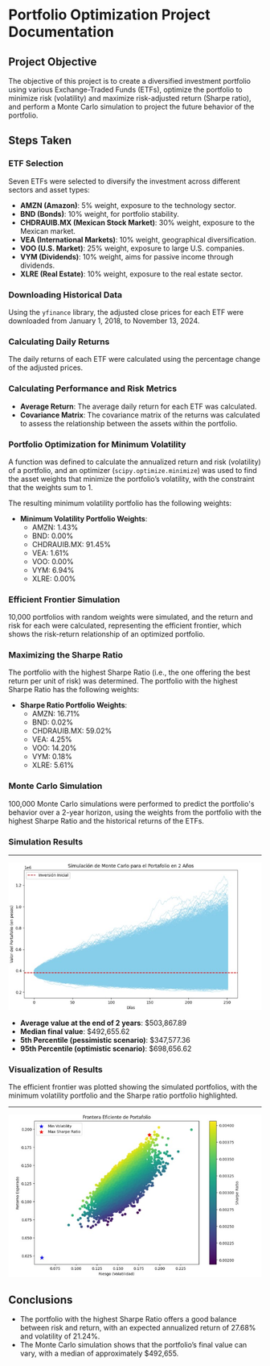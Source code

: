 # Portfolio Optimization Project Documentation

## Project Objective

The objective of this project is to create a diversified investment portfolio using various Exchange-Traded Funds (ETFs), optimize the portfolio to minimize risk (volatility) and maximize risk-adjusted return (Sharpe ratio), and perform a Monte Carlo simulation to project the future behavior of the portfolio.

## Steps Taken

### ETF Selection

Seven ETFs were selected to diversify the investment across different sectors and asset types:

- **AMZN (Amazon)**: 5% weight, exposure to the technology sector.
- **BND (Bonds)**: 10% weight, for portfolio stability.
- **CHDRAUIB.MX (Mexican Stock Market)**: 30% weight, exposure to the Mexican market.
- **VEA (International Markets)**: 10% weight, geographical diversification.
- **VOO (U.S. Market)**: 25% weight, exposure to large U.S. companies.
- **VYM (Dividends)**: 10% weight, aims for passive income through dividends.
- **XLRE (Real Estate)**: 10% weight, exposure to the real estate sector.

### Downloading Historical Data

Using the `yfinance` library, the adjusted close prices for each ETF were downloaded from January 1, 2018, to November 13, 2024.

### Calculating Daily Returns

The daily returns of each ETF were calculated using the percentage change of the adjusted prices.

### Calculating Performance and Risk Metrics

- **Average Return**: The average daily return for each ETF was calculated.
- **Covariance Matrix**: The covariance matrix of the returns was calculated to assess the relationship between the assets within the portfolio.

### Portfolio Optimization for Minimum Volatility

A function was defined to calculate the annualized return and risk (volatility) of a portfolio, and an optimizer (`scipy.optimize.minimize`) was used to find the asset weights that minimize the portfolio’s volatility, with the constraint that the weights sum to 1.

The resulting minimum volatility portfolio has the following weights:

- **Minimum Volatility Portfolio Weights**:
  - AMZN: 1.43%
  - BND: 0.00%
  - CHDRAUIB.MX: 91.45%
  - VEA: 1.61%
  - VOO: 0.00%
  - VYM: 6.94%
  - XLRE: 0.00%

### Efficient Frontier Simulation

10,000 portfolios with random weights were simulated, and the return and risk for each were calculated, representing the efficient frontier, which shows the risk-return relationship of an optimized portfolio.

### Maximizing the Sharpe Ratio

The portfolio with the highest Sharpe Ratio (i.e., the one offering the best return per unit of risk) was determined. The portfolio with the highest Sharpe Ratio has the following weights:

- **Sharpe Ratio Portfolio Weights**:
  - AMZN: 16.71%
  - BND: 0.02%
  - CHDRAUIB.MX: 59.02%
  - VEA: 4.25%
  - VOO: 14.20%
  - VYM: 0.18%
  - XLRE: 5.61%

### Monte Carlo Simulation

100,000 Monte Carlo simulations were performed to predict the portfolio's behavior over a 2-year horizon, using the weights from the portfolio with the highest Sharpe Ratio and the historical returns of the ETFs.

### Simulation Results


---
![image](IMAGES/monte_carlo.jpg)

- **Average value at the end of 2 years**: $503,867.89
- **Median final value**: $492,655.62
- **5th Percentile (pessimistic scenario)**: $347,577.36
- **95th Percentile (optimistic scenario)**: $698,656.62

### Visualization of Results

The efficient frontier was plotted showing the simulated portfolios, with the minimum volatility portfolio and the Sharpe ratio portfolio highlighted.


---
![image](IMAGES/frontera_eficien.jpg)

## Conclusions

- The portfolio with the highest Sharpe Ratio offers a good balance between risk and return, with an expected annualized return of 27.68% and volatility of 21.24%.
- The Monte Carlo simulation shows that the portfolio’s final value can vary, with a median of approximately $492,655.


